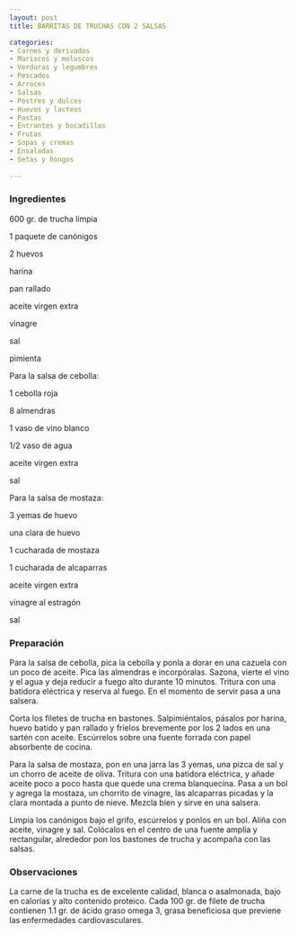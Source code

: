 ```yaml
---
layout: post
title: BARRITAS DE TRUCHAS CON 2 SALSAS

categories:
- Carnes y derivados
- Mariscos y moluscos
- Verduras y legumbres
- Pescados
- Arroces
- Salsas
- Postres y dulces
- Huevos y lacteos
- Pastas
- Entrantes y bocadillos
- Frutas
- Sopas y cremas
- Ensaladas
- Setas y hongos
 
---
```

<h3>Ingredientes</h3>

600 gr. de trucha limpia

1 paquete de canónigos

2 huevos

harina

pan rallado

aceite virgen extra

vinagre

sal

pimienta

Para la salsa de cebolla:

1 cebolla roja

8 almendras

1 vaso de vino blanco

1/2 vaso de agua

aceite virgen extra

sal

Para la salsa de mostaza:

3 yemas de huevo

una clara de huevo

1 cucharada de mostaza

1 cucharada de alcaparras

aceite virgen extra

vinagre al estragón

sal

<h3>Preparación</h3>

Para la salsa de cebolla, pica la cebolla y ponla a dorar en una cazuela con un poco de aceite. Pica las almendras e incorpóralas. Sazona, vierte el vino y el agua y deja reducir a fuego alto durante 10 minutos. Tritura con una batidora eléctrica y reserva al fuego. En el momento de servir pasa a una salsera.

Corta los filetes de trucha en bastones. Salpimiéntalos, pásalos por harina, huevo batido y pan rallado y fríelos brevemente por los 2 lados en una sartén con aceite. Escúrrelos sobre una fuente forrada con papel absorbente de cocina.

Para la salsa de mostaza, pon en una jarra las 3 yemas, una pizca de sal y un chorro de aceite de oliva. Tritura con una batidora eléctrica, y añade aceite poco a poco hasta que quede una crema blanquecina. Pasa a un bol y agrega la mostaza, un chorrito de vinagre, las alcaparras picadas y la clara montada a punto de nieve. Mezcla bien y sirve en una salsera.

Limpia los canónigos bajo el grifo, escúrrelos y ponlos en un bol. Aliña con aceite, vinagre y sal. Colócalos en el centro de una fuente amplia y rectangular, alrededor pon los bastones de trucha y acompaña con las salsas.

<h3>Observaciones</h3>

La carne de la trucha es de excelente calidad, blanca o asalmonada, bajo en calorías y alto contenido proteico. Cada 100 gr. de filete de trucha contienen 1.1 gr. de ácido graso omega 3, grasa beneficiosa que previene las enfermedades cardiovasculares.

